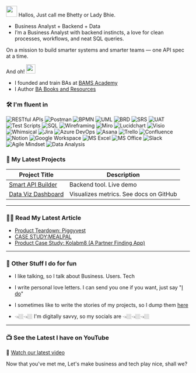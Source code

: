  <img src="https://media.giphy.com/media/hvRJCLFzcasrR4ia7z/giphy.gif" width="30"/> Hallos, Just call me Bhetty or Lady Bhie.

- Business Analyst + Backend + Data
- I’m a Business Analyst with backend instincts, a love for clean processes, workflows, and neat SQL queries.


On a mission to build smarter systems and smarter teams — one API spec at a time.



And oh! <img src="https://media.giphy.com/media/3o7aD2saalBwwftBIY/giphy.gif" width="25" alt="cool emoji" />
- I founded and train BAs at [BAMS Academy](www.bamsacademy.com)
- I Author [BA Books and Resources](https://selar.com/m/LadyBhie)




### 🛠️ I'm fluent in

![RESTful APIs](https://img.shields.io/badge/-RESTful%20APIs-0052CC?style=for-the-badge) 
![Postman](https://img.shields.io/badge/-Postman-FF6C37?style=for-the-badge&logo=postman&logoColor=white)
![BPMN](https://img.shields.io/badge/-BPMN-007396?style=for-the-badge) 
![UML](https://img.shields.io/badge/-UML-ffcc00?style=for-the-badge) 
![BRD](https://img.shields.io/badge/-BRD-6E4C13?style=for-the-badge) 
![SRS](https://img.shields.io/badge/-SRS-9E9E9E?style=for-the-badge) 
![UAT](https://img.shields.io/badge/-UAT-FF4081?style=for-the-badge) 
![Test Scripts](https://img.shields.io/badge/-Test%20Scripts-4CAF50?style=for-the-badge)
![SQL](https://img.shields.io/badge/-SQL-4479A1?style=for-the-badge&logo=postgresql&logoColor=white) 
![Wireframing](https://img.shields.io/badge/-Wireframing-FB8C00?style=for-the-badge)
![Miro](https://img.shields.io/badge/-Miro-1F1F1F?style=for-the-badge&logo=miro&logoColor=white)
![Lucidchart](https://img.shields.io/badge/-Lucidchart-FA881D?style=for-the-badge)
![Visio](https://img.shields.io/badge/-MS%20Visio-3955A3?style=for-the-badge)
![Whimsical](https://img.shields.io/badge/-Whimsical-8E44AD?style=for-the-badge)
![Jira](https://img.shields.io/badge/-Jira-0052CC?style=for-the-badge&logo=jira&logoColor=white) 
![Azure DevOps](https://img.shields.io/badge/-Azure%20DevOps-0078D7?style=for-the-badge&logo=azuredevops&logoColor=white)
![Asana](https://img.shields.io/badge/-Asana-F06A6A?style=for-the-badge&logo=asana&logoColor=white)
![Trello](https://img.shields.io/badge/-Trello-0079BF?style=for-the-badge&logo=trello&logoColor=white) 
![Confluence](https://img.shields.io/badge/-Confluence-172B4D?style=for-the-badge&logo=confluence&logoColor=white)
![Notion](https://img.shields.io/badge/-Notion-000000?style=for-the-badge&logo=notion&logoColor=white)
![Google Workspace](https://img.shields.io/badge/-Google%20Workspace-4285F4?style=for-the-badge&logo=google&logoColor=white) 
![MS Excel](https://img.shields.io/badge/-Excel-217346?style=for-the-badge&logo=microsoft-excel&logoColor=white)
![MS Office](https://img.shields.io/badge/-MS%20Office-D83B01?style=for-the-badge&logo=microsoftoffice&logoColor=white)
![Slack](https://img.shields.io/badge/-Slack-4A154B?style=for-the-badge&logo=slack&logoColor=white)
![Agile Mindset](https://img.shields.io/badge/-Agile%20Mindset-3DDC84?style=for-the-badge) 
![Data Analysis](https://img.shields.io/badge/-Data%20Analysis-2962FF?style=for-the-badge&logo=googleanalytics&logoColor=white) 



### 🚀 My Latest Projects

| Project Title                                              | Description                                          |
|------------------------------------------------------------|----------------------------------------------------|
| [Smart API Builder](https://github.com/ladybhie/api-builder) | Backend tool. Live demo  |
| [Data Viz Dashboard](https://github.com/ladybhie/data-viz)  | Visualizes metrics. See docs on GitHub              |


---

### ✍🏽 Read My Latest Article

<!-- BLOG-POST-LIST:START -->
- [Product Teardown: Piggyvest](https://medium.com/@elizabeth.ekenimoh/product-teardown-piggyvest-3c2233ee1c50?source=rss-3b8d5c97d667------2)
- [CASE STUDY:MEALPAL](https://medium.com/@elizabeth.ekenimoh/case-study-mealpal-a91fa5a41ba2?source=rss-3b8d5c97d667------2)
- [Product Case Study: Kolabm8 &lpar;A Partner Finding App&rpar;](https://medium.com/@elizabeth.ekenimoh/product-case-study-kolabm8-a-partner-finding-app-ebb409b26405?source=rss-3b8d5c97d667------2)
<!-- BLOG-POST-LIST:END -->

---



### 🌝 Other Stuff I do for fun

- I like talking, so I talk about Business. Users. Tech

- I write personal love letters. I can send you one if you want, just say "[I do](https://www.linkedin.com/newsletters/bams-7233877166860476416)"

- I sometimes like to write the stories of my projects, so I dump them [here](https://medium.com/@elizabeth.ekenimoh)

- 👈🏼👈🏼 I'm digitally savvy, so my socials are 👈🏼👈🏼👈🏼



---

### 📺 See the Latest I have on YouTube 
<!-- YOUTUBE:START -->
🔗 [Watch our latest video]($VIDEO_URL)
<!-- YOUTUBE:END -->


Now that you've met me, Let's make business and tech play nice, shall we?
